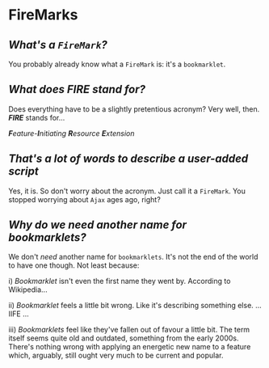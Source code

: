 # FireMarks

## *What's a `FireMark`?*
You probably already know what a `FireMark` is: it's a `bookmarklet`.

## *What does ***FIRE*** stand for?*
Does everything have to be a slightly pretentious acronym? Very well, then. ***FIRE*** stands for...

***F**eature-**I**nitiating **R**esource **E**xtension*

## *That's a lot of words to describe a user-added script*
Yes, it is. So don't worry about the acronym. Just call it a `FireMark`. You stopped worrying about `Ajax` ages ago, right?

## *Why do we need another name for bookmarklets?*
We don't *need* another name for `bookmarklets`. It's not the end of the world to have one though. Not least because:

  i) *Bookmarklet* isn't even the first name they went by. According to Wikipedia...
  
  ii) *Bookmarklet* feels a little bit wrong. Like it's describing something else. ... IIFE ...
  
  iii) *Bookmarklets* feel like they've fallen out of favour a little bit. The term itself seems quite old and outdated, something from the early 2000s. There's nothing wrong with applying an energetic new name to a feature which, arguably, still ought very much to be current and popular.

